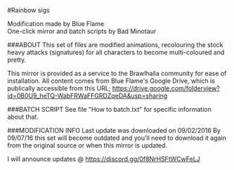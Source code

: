 #Rainbow sigs

Modification made by Blue Flame  
One-click mirror and batch scripts by Bad Minotaur

###ABOUT 
This set of files are modified animations, recolouring the stock heavy attacks (signatures) for all characters to become multi-coloured and pretty.

This mirror is provided as a service to the Brawlhalla community for ease of installation. All content comes from Blue Flame's Google Drive, which is publically accessible from this URL;    https://drive.google.com/folderview?id=0B0U9_heTQ-WabFRWaFFGRDZqeDA&usp=sharing

###BATCH SCRIPT
See file "How to batch.txt" for specific information about that.

###MODIFICATION INFO
Last update was downloaded on 09/02/2016
By 09/07/16 this set will become outdated and you'll need to download it again from the original source or when this mirror is updated.

I will announce updates @ https://discord.gg/0f8NrHSFtWCwFeLJ
